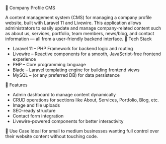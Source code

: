 📌 Company Profile CMS

A content management system (CMS) for managing a company profile website, built with Laravel 11 and Livewire. This application allows administrators to easily update and manage company-related content such as about us, services, portfolio, team members, news/blog, and contact information — all from a user-friendly backend interface.
🔧 Tech Stack
- Laravel 11 – PHP Framework for backend logic and routing
- Livewire – Reactive components for a smooth, JavaScript-free frontend experience
- PHP – Core programming language
- Blade – Laravel templating engine for building frontend views
- MySQL – (or any preferred DB) for data persistence

🚀 Features
- Admin dashboard to manage content dynamically
- CRUD operations for sections like About, Services, Portfolio, Blog, etc.
- Image and file uploads
- SEO-ready structure
- Contact form integration
- Livewire-powered components for better interactivity

📂 Use Case
Ideal for small to medium businesses wanting full control over their website content without touching code.
